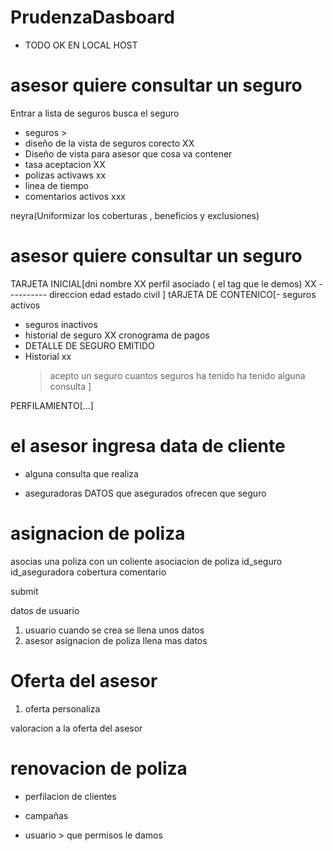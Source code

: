 # PrudenzaDasboard

- TODO OK EN LOCAL HOST


# asesor quiere consultar un seguro 
Entrar a lista de seguros busca el seguro
- seguros >
- diseño de la vista de seguros corecto XX
- Diseño de vista para asesor
que cosa va contener
- tasa aceptacion XX
- polizas activaws xx
- linea de tiempo 
- comentarios activos xxx

neyra(Uniformizar los coberturas , beneficios y exclusiones)


# asesor quiere consultar un seguro 
TARJETA INICIAL[dni
nombre XX
perfil asociado ( el tag que le demos) XX ----------
direccion
edad
estado civil ]
tARJETA DE CONTENICO[- seguros activos
- seguros inactivos
- historial de seguro XX
cronograma de pagos 
- DETALLE DE SEGURO EMITIDO
- Historial xx
    > acepto un seguro 
    > cuantos seguros ha tenido 
    > ha tenido alguna consulta ]

PERFILAMIENTO[...]



# el asesor ingresa data de cliente
- alguna consulta que realiza




- aseguradoras
DATOS
que asegurados ofrecen que seguro 



# asignacion de poliza
asocias una poliza con un coliente
asociacion de poliza
id_seguro
id_aseguradora
cobertura 
comentario 

submit

datos de usuario
1. usuario cuando se crea se llena unos datos
2. asesor asignacion de poliza llena mas datos



# Oferta del asesor 
1. oferta personaliza


valoracion a la oferta del asesor 
# renovacion de poliza

- perfilacion de clientes
- campañas


- usuario > que permisos le damos 